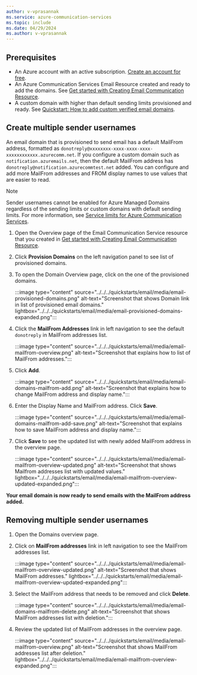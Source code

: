 ```yaml
---
author: v-vprasannak
ms.service: azure-communication-services
ms.topic: include
ms.date: 04/29/2024
ms.author: v-vprasannak
---
```


## Prerequisites

- An Azure account with an active subscription. [Create an account for free](https://azure.microsoft.com/pricing/purchase-options/azure-account?cid=msft_learn).
- An Azure Communication Services Email Resource created and ready to add the domains. See [Get started with Creating Email Communication Resource](../../../quickstarts/email/create-email-communication-resource.md).
- A custom domain with higher than default sending limits provisioned and ready. See [Quickstart: How to add custom verified email domains](../../../quickstarts/email/add-custom-verified-domains.md).

## Create multiple sender usernames

An email domain that is provisioned to send email has a default MailFrom address, formatted as `donotreply@xxxxxxxx-xxxx-xxxx-xxxx-xxxxxxxxxxxx.azurecomm.net`. If you configure a custom domain such as `notification.azuremails.net`, then the default MailFrom address has `donotreply@notification.azurecommtest.net` added. You can configure and add more MailFrom addresses and FROM display names to use values that are easier to read.

> [!NOTE]
> Sender usernames cannot be enabled for Azure Managed Domains regardless of the sending limits or custom domains with default sending limits. For more information, see [Service limits for Azure Communication Services](../../../concepts/service-limits.md#rate-limits-for-email).

1. Open the Overview page of the Email Communication Service resource that you created in [Get started with Creating Email Communication Resource](../../../quickstarts/email/create-email-communication-resource.md).

2. Click **Provision Domains** on the left navigation panel to see list of provisioned domains.

3. To open the Domain Overview page, click on the one of the provisioned domains.

   :::image type="content" source="../../../quickstarts/email/media/email-provisioned-domains.png" alt-text="Screenshot that shows Domain link in list of provisioned email domains." lightbox="../../../quickstarts/email/media/email-provisioned-domains-expanded.png":::
     
4. Click the **MailFrom Addresses** link in left navigation to see the default `donotreply` in MailFrom addresses list.
 
    :::image type="content" source="../../../quickstarts/email/media/email-mailfrom-overview.png" alt-text="Screenshot that explains how to list of MailFrom addresses.":::

5. Click **Add**.
    
    :::image type="content" source="../../../quickstarts/email/media/email-domains-mailfrom-add.png" alt-text="Screenshot that explains how to change MailFrom address and display name.":::
    
6.  Enter the Display Name and MailFrom address. Click **Save**.  

    :::image type="content" source="../../../quickstarts/email/media/email-domains-mailfrom-add-save.png" alt-text="Screenshot that explains how to save MailFrom address and display name.":::
   
7. Click **Save** to see the updated list with newly added MailFrom address in the overview page.

    :::image type="content" source="../../../quickstarts/email/media/email-mailfrom-overview-updated.png" alt-text="Screenshot that shows Mailfrom addresses list with updated values." lightbox="../../../quickstarts/email/media/email-mailfrom-overview-updated-expanded.png":::

**Your email domain is now ready to send emails with the MailFrom address added.**

## Removing multiple sender usernames

1. Open the Domains overview page.

2. Click on **MailFrom addresses** link in left navigation to see the MailFrom addresses list. 

    :::image type="content" source="../../../quickstarts/email/media/email-mailfrom-overview-updated.png" alt-text="Screenshot that shows MailFrom addresses." lightbox="../../../quickstarts/email/media/email-mailfrom-overview-updated-expanded.png":::

3. Select the MailFrom address that needs to be removed and click **Delete**.

    :::image type="content" source="../../../quickstarts/email/media/email-domains-mailfrom-delete.png" alt-text="Screenshot that shows MailFrom addresses list with deletion.":::

4. Review the updated list of MailFrom addresses in the overview page.

    :::image type="content" source="../../../quickstarts/email/media/email-mailfrom-overview.png" alt-text="Screenshot that shows MailFrom addresses list after deletion." lightbox="../../../quickstarts/email/media/email-mailfrom-overview-expanded.png":::
